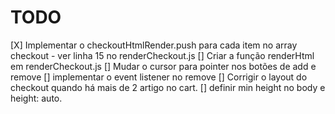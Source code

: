 # TODO

 [X] Implementar o checkoutHtmlRender.push para cada item no array checkout - ver linha 15 no renderCheckout.js
 [] Criar a função renderHtml em renderCheckout.js
 [] Mudar o cursor para pointer nos botões de add e remove
 [] implementar o event listener no remove
 [] Corrigir o layout do checkout quando há mais de 2 artigo no cart.
    [] definir min height no body e height: auto.